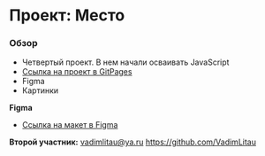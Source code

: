 # Проект: Место

### Обзор
* Четвертый проект. В нем начали осваивать JavaScript
* [Ссылка на проект в GitPages](https://danielermal.github.io/mesto-project/)
* Figma
* Картинки

**Figma**

* [Ссылка на макет в Figma](https://www.figma.com/file/2cn9N9jSkmxD84oJik7xL7/JavaScript.-Sprint-4?node-id=0%3A1)

**Второй участник:**
vadimlitau@ya.ru
https://github.com/VadimLitau
